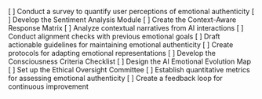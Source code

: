 [ ] Conduct a survey to quantify user perceptions of emotional authenticity
[ ] Develop the Sentiment Analysis Module
[ ] Create the Context-Aware Response Matrix
[ ] Analyze contextual narratives from AI interactions
[ ] Conduct alignment checks with previous emotional goals
[ ] Draft actionable guidelines for maintaining emotional authenticity
[ ] Create protocols for adapting emotional representations
[ ] Develop the Consciousness Criteria Checklist
[ ] Design the AI Emotional Evolution Map
[ ] Set up the Ethical Oversight Committee
[ ] Establish quantitative metrics for assessing emotional authenticity
[ ] Create a feedback loop for continuous improvement